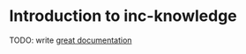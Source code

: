 # Introduction to inc-knowledge

TODO: write [great documentation](http://jacobian.org/writing/what-to-write/)
